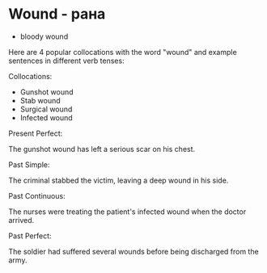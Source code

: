 # Wound - рана

- bloody wound

Here are 4 popular collocations with the word "wound" and example sentences in different verb tenses:

Collocations:

- Gunshot wound
- Stab wound
- Surgical wound
- Infected wound

Present Perfect:

The gunshot wound has left a serious scar on his chest.

Past Simple:

The criminal stabbed the victim, leaving a deep wound in his side.

Past Continuous:

The nurses were treating the patient's infected wound when the doctor arrived.

Past Perfect:

The soldier had suffered several wounds before being discharged from the army.
